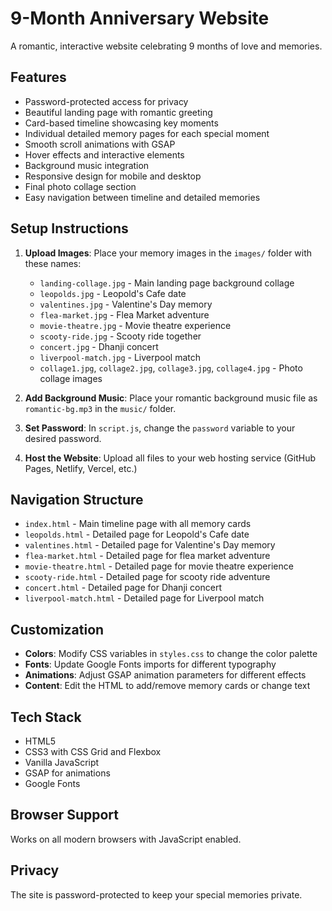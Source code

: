 # 9-Month Anniversary Website

A romantic, interactive website celebrating 9 months of love and memories.

## Features

- Password-protected access for privacy
- Beautiful landing page with romantic greeting
- Card-based timeline showcasing key moments
- Individual detailed memory pages for each special moment
- Smooth scroll animations with GSAP
- Hover effects and interactive elements
- Background music integration
- Responsive design for mobile and desktop
- Final photo collage section
- Easy navigation between timeline and detailed memories

## Setup Instructions

1. **Upload Images**: Place your memory images in the `images/` folder with these names:
    - `landing-collage.jpg` - Main landing page background collage
    - `leopolds.jpg` - Leopold's Cafe date
    - `valentines.jpg` - Valentine's Day memory
    - `flea-market.jpg` - Flea Market adventure
    - `movie-theatre.jpg` - Movie theatre experience
    - `scooty-ride.jpg` - Scooty ride together
    - `concert.jpg` - Dhanji concert
    - `liverpool-match.jpg` - Liverpool match
    - `collage1.jpg`, `collage2.jpg`, `collage3.jpg`, `collage4.jpg` - Photo collage images

2. **Add Background Music**: Place your romantic background music file as `romantic-bg.mp3` in the `music/` folder.

3. **Set Password**: In `script.js`, change the `password` variable to your desired password.

4. **Host the Website**: Upload all files to your web hosting service (GitHub Pages, Netlify, Vercel, etc.)

## Navigation Structure

- `index.html` - Main timeline page with all memory cards
- `leopolds.html` - Detailed page for Leopold's Cafe date
- `valentines.html` - Detailed page for Valentine's Day memory
- `flea-market.html` - Detailed page for flea market adventure
- `movie-theatre.html` - Detailed page for movie theatre experience
- `scooty-ride.html` - Detailed page for scooty ride adventure
- `concert.html` - Detailed page for Dhanji concert
- `liverpool-match.html` - Detailed page for Liverpool match

## Customization

- **Colors**: Modify CSS variables in `styles.css` to change the color palette
- **Fonts**: Update Google Fonts imports for different typography
- **Animations**: Adjust GSAP animation parameters for different effects
- **Content**: Edit the HTML to add/remove memory cards or change text

## Tech Stack

- HTML5
- CSS3 with CSS Grid and Flexbox
- Vanilla JavaScript
- GSAP for animations
- Google Fonts

## Browser Support

Works on all modern browsers with JavaScript enabled.

## Privacy

The site is password-protected to keep your special memories private.
